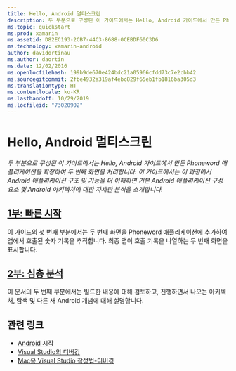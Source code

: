 ```yaml
---
title: Hello, Android 멀티스크린
description: 두 부분으로 구성된 이 가이드에서는 Hello, Android 가이드에서 만든 Phoneword 애플리케이션을 확장하여 두 번째 화면을 처리합니다. 이 가이드에서는 이 과정에서 Android 애플리케이션 구조 및 기능을 더 이해하면 기본 Android 애플리케이션 구성 요소 및 Android 아키텍처에 대한 자세한 분석을 소개합니다.
ms.topic: quickstart
ms.prod: xamarin
ms.assetid: D82EC193-2CB7-44C3-8688-0CEBDF60C3D6
ms.technology: xamarin-android
author: davidortinau
ms.author: daortin
ms.date: 12/02/2016
ms.openlocfilehash: 199b9de670e424bdc21a05966cfdd73c7e2cbb42
ms.sourcegitcommit: 2fbe4932a319af4ebc829f65eb1fb1816ba305d3
ms.translationtype: HT
ms.contentlocale: ko-KR
ms.lasthandoff: 10/29/2019
ms.locfileid: "73020902"
---
```

# <a name="hello-android-multiscreen"></a>Hello, Android 멀티스크린

_두 부분으로 구성된 이 가이드에서는 Hello, Android 가이드에서 만든 Phoneword 애플리케이션을 확장하여 두 번째 화면을 처리합니다. 이 가이드에서는 이 과정에서 Android 애플리케이션 구조 및 기능을 더 이해하면 기본 Android 애플리케이션 구성 요소 및 Android 아키텍처에 대한 자세한 분석을 소개합니다._

## <a name="part-1-quickstartandroidget-startedhello-android-multiscreenhello-android-multiscreen-quickstartmd"></a>[1부: 빠른 시작](~/android/get-started/hello-android-multiscreen/hello-android-multiscreen-quickstart.md)

이 가이드의 첫 번째 부분에서는 두 번째 화면을 Phoneword 애플리케이션에 추가하여 앱에서 호출된 숫자 기록을 추적합니다. 최종 앱이 호출 기록을 나열하는 두 번째 화면을 표시합니다.

## <a name="part-2-deep-diveandroidget-startedhello-android-multiscreenhello-android-multiscreen-deepdivemd"></a>[2부: 심층 분석](~/android/get-started/hello-android-multiscreen/hello-android-multiscreen-deepdive.md)

이 문서의 두 번째 부분에서는 빌드한 내용에 대해 검토하고, 진행하면서 나오는 아키텍처, 탐색 및 다른 새 Android 개념에 대해 설명합니다.

## <a name="related-links"></a>관련 링크

- [Android 시작](https://developer.android.com/training/index.html)
- [Visual Studio의 디버깅](https://docs.microsoft.com/visualstudio/debugger/)
- [Mac용 Visual Studio 작성법-디버깅](https://github.com/xamarin/recipes/tree/master/Recipes/cross-platform/ide/debugging)
